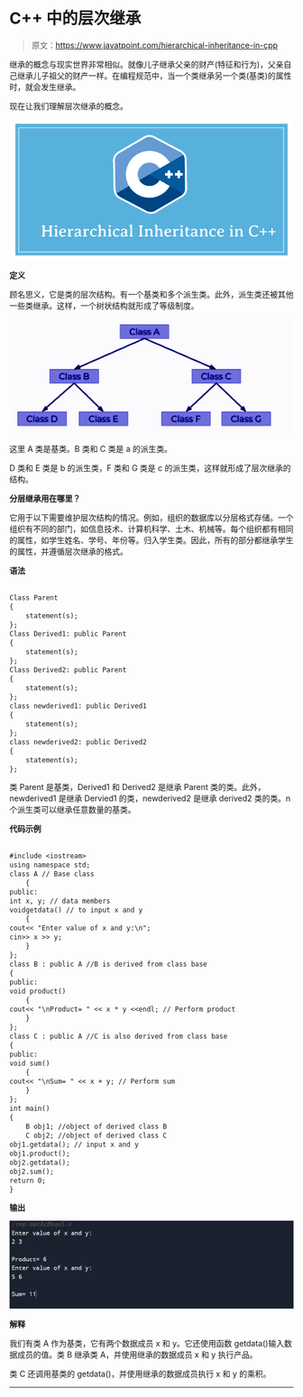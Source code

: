 # C++ 中的层次继承

> 原文：<https://www.javatpoint.com/hierarchical-inheritance-in-cpp>

继承的概念与现实世界非常相似。就像儿子继承父亲的财产(特征和行为)，父亲自己继承儿子祖父的财产一样。在编程规范中，当一个类继承另一个类(基类)的属性时，就会发生继承。

现在让我们理解层次继承的概念。

![Hierarchical inheritance in C++](img/189b5bd4cebf6966de9136a24f82ddeb.png)

**定义**

顾名思义，它是类的层次结构。有一个基类和多个派生类。此外，派生类还被其他一些类继承。这样，一个树状结构就形成了等级制度。

![Hierarchical inheritance in C++](img/393b2cc5db6b3d4fe40fe9c1aed70028.png)

这里 A 类是基类。B 类和 C 类是 a 的派生类。

D 类和 E 类是 b 的派生类，F 类和 G 类是 c 的派生类，这样就形成了层次继承的结构。

**分层继承用在哪里？**

它用于以下需要维护层次结构的情况。例如，组织的数据库以分层格式存储。一个组织有不同的部门，如信息技术、计算机科学、土木、机械等。每个组织都有相同的属性，如学生姓名、学号、年份等。归入学生类。因此，所有的部分都继承学生的属性，并遵循层次继承的格式。

**语法**

```

Class Parent
{
	statement(s);
};
Class Derived1: public Parent
{
	statement(s);
};
Class Derived2: public Parent
{
	statement(s);
};
class newderived1: public Derived1
{
	statement(s);
};
class newderived2: public Derived2
{
	statement(s);
};

```

类 Parent 是基类，Derived1 和 Derived2 是继承 Parent 类的类。此外，newderived1 是继承 Dervied1 的类，newderived2 是继承 derived2 类的类。n 个派生类可以继承任意数量的基类。

**代码示例**

```

#include <iostream>
using namespace std;
class A // Base class
    {
public:
int x, y; // data members
voidgetdata() // to input x and y
    {
cout<< "Enter value of x and y:\n";
cin>> x >> y;
    }
};
class B : public A //B is derived from class base
{
public:
void product()
    {
cout<< "\nProduct= " << x * y <<endl; // Perform product
    }
};
class C : public A //C is also derived from class base
{
public:
void sum()
    {
cout<< "\nSum= " << x + y; // Perform sum
    }
};
int main()
{
    B obj1; //object of derived class B
    C obj2; //object of derived class C
obj1.getdata(); // input x and y 
obj1.product();
obj2.getdata();
obj2.sum();
return 0;
}

```

**输出**

![Hierarchical inheritance in C++](img/c3c0e61982d4370ee3c584a5295d07fe.png)

**解释**

我们有类 A 作为基类，它有两个数据成员 x 和 y。它还使用函数 getdata()输入数据成员的值。类 B 继承类 A，并使用继承的数据成员 x 和 y 执行产品。

类 C 还调用基类的 getdata()，并使用继承的数据成员执行 x 和 y 的乘积。

* * *